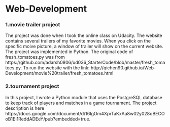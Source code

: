 # Web-Development
<h3>1.movie trailer project</h3>
The project was done when I took the online class on Udacity. The website contains several trailers of my favorite movies. When you click on the specific moive picture, a window of trailer will show on the current website. The project was implemented in Python.
The original code of fresh_tomatoes.py was from https://github.com/adarsh0806/ud036_StarterCode/blob/master/fresh_tomatoes.py.
To run the website with the link: http://qichen90.github.io/Web-Development/movie%20trailer/fresh_tomatoes.html

<h3>2.tournament project</h3>
In this project, I wrote a Python module that uses the PostgreSQL database to keep track of players and matches in a game tournament. The project description is here https://docs.google.com/document/d/16IgOm4XprTaKxAa8w02y028oBECOoB1EI1ReddADEeY/pub?embedded=true.



